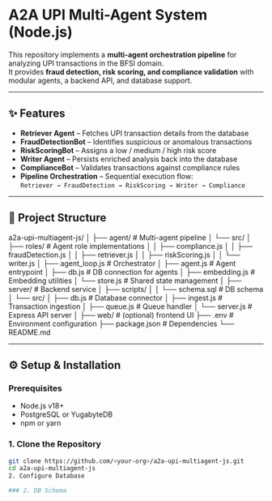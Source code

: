 # A2A UPI Multi-Agent System (Node.js)

This repository implements a **multi-agent orchestration pipeline** for analyzing UPI transactions in the BFSI domain.  
It provides **fraud detection, risk scoring, and compliance validation** with modular agents, a backend API, and database support.

---

## ✨ Features

- **Retriever Agent** – Fetches UPI transaction details from the database  
- **FraudDetectionBot** – Identifies suspicious or anomalous transactions  
- **RiskScoringBot** – Assigns a low / medium / high risk score  
- **Writer Agent** – Persists enriched analysis back into the database  
- **ComplianceBot** – Validates transactions against compliance rules  
- **Pipeline Orchestration** – Sequential execution flow:  
  `Retriever → FraudDetection → RiskScoring → Writer → Compliance`  

---

## 📂 Project Structure

a2a-upi-multiagent-js/
│
├── agent/ # Multi-agent pipeline
│ └── src/
│ ├── roles/ # Agent role implementations
│ │ ├── compliance.js
│ │ ├── fraudDetection.js
│ │ ├── retriever.js
│ │ ├── riskScoring.js
│ │ └── writer.js
│ ├── agent_loop.js # Orchestrator
│ ├── agent.js # Agent entrypoint
│ ├── db.js # DB connection for agents
│ ├── embedding.js # Embedding utilities
│ └── store.js # Shared state management
│
├── server/ # Backend service
│ ├── scripts/
│ │ └── schema.sql # DB schema
│ └── src/
│ ├── db.js # Database connector
│ ├── ingest.js # Transaction ingestion
│ ├── queue.js # Queue handler
│ └── server.js # Express API server
│
├── web/ # (optional) frontend UI
├── .env # Environment configuration
├── package.json # Dependencies
└── README.md

---

## ⚙️ Setup & Installation

### Prerequisites
- Node.js v18+  
- PostgreSQL or YugabyteDB  
- npm or yarn  

### 1. Clone the Repository
```bash
git clone https://github.com/<your-org>/a2a-upi-multiagent-js.git
cd a2a-upi-multiagent-js
2. Configure Database

### 2. DB Schema
